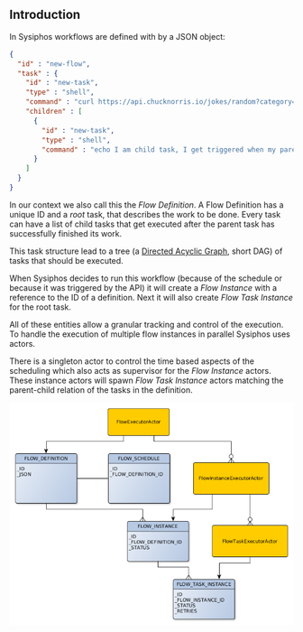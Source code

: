 ## Introduction

In Sysiphos workflows are defined with by a JSON object:

```json
{
  "id" : "new-flow",
  "task" : {
    "id" : "new-task",
    "type" : "shell",
    "command" : "curl https://api.chucknorris.io/jokes/random?category=${category!\"dev\"}",
    "children" : [
      {
        "id" : "new-task",
        "type" : "shell",
        "command" : "echo I am child task, I get triggered when my parent is done. "
      }
    ]
  }
}
```

In our context we also call this the *Flow Definition*. A Flow Definition has a unique ID and a *root* task, that
describes the work to be done. Every task can have a list of child tasks that get executed after the parent task has
successfully finished its work.

This task structure lead to a tree (a [Directed Acyclic Graph](https://en.wikipedia.org/wiki/Directed_acyclic_graph), short DAG) 
of tasks that should be executed.

When Sysiphos decides to run this workflow (because of the schedule or because it was triggered by the API) 
it will create a *Flow Instance* with a reference to the ID of a definition. 
Next it will also create *Flow Task Instance* for the root task. 

All of these entities allow a granular tracking and control of the execution. 
To handle the execution of multiple flow instances in parallel Sysiphos uses actors.

There is a singleton actor to control the time based aspects of the scheduling which also acts as supervisor for 
the *Flow Instance* actors. These instance actors will spawn *Flow Task Instance* actors matching the parent-child 
relation of the tasks in the definition.

![actor-entity-relation](assets/hierarchy_table_relation.png)


